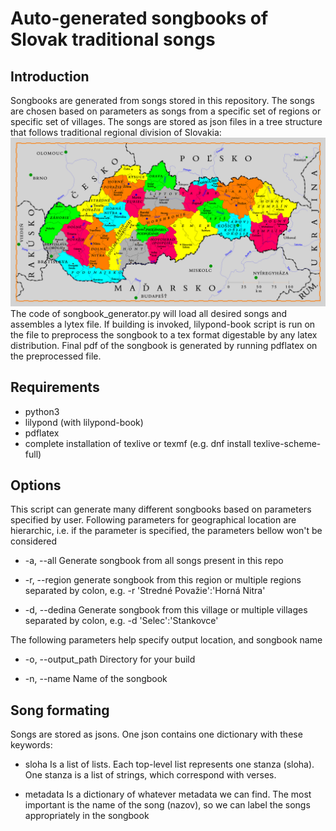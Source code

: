 # Auto-generated songbooks of Slovak traditional songs

## Introduction
Songbooks are generated from songs stored in this repository. The songs are chosen based on parameters as songs from a specific set of regions or specific set of villages. 
The songs are stored as json files in a tree structure that follows traditional regional division of Slovakia:
![alt text](https://github.com/spetrovi/spevnik/blob/main/imgs/Tourism_regions_of_Slovakia_sk.png?raw=true)
The code of songbook_generator.py will load all desired songs and assembles a lytex file. If building is invoked, lilypond-book script is run on the file to preprocess the songbook to a tex format digestable by any latex distribution. Final pdf of the songbook is generated by running pdflatex on the preprocessed file.

## Requirements
* python3
* lilypond (with lilypond-book)
* pdflatex
* complete installation of texlive or texmf (e.g. dnf install texlive-scheme-full)

## Options
This script can generate many different songbooks based on parameters specified by user. Following parameters for geographical location are hierarchic, i.e. if the parameter is specified, the parameters bellow won't be considered
* -a, --all
Generate songbook from all songs present in this repo

* -r, --region
generate songbook from this region or multiple regions separated by colon, e.g. -r 'Stredné Považie':'Horná Nitra'

* -d, --dedina
Generate songbook from this village or multiple villages separated by colon, e.g. -d 'Selec':'Stankovce'

The following parameters help specify output location, and songbook name
* -o, --output_path
Directory for your build

* -n, --name
Name of the songbook

## Song formating
Songs are stored as jsons. One json contains one dictionary with these keywords:
* sloha
Is a list of lists. Each top-level list represents one stanza (sloha). One stanza is a list of strings, which correspond with verses.

* metadata
Is a dictionary of whatever metadata we can find. The most important is the name of the song (nazov), so we can label the songs appropriately in the songbook
